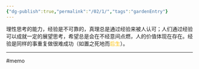 ```yaml
---
{"dg-publish":true,"permalink":"/02/1/","tags":"gardenEntry"}
---
```



理性思考的能力，经验是不可靠的，真理总是通过经验来被人认可；人们通过经验可以成就一定的展望思考，希望总是会在不经意间点燃，人的价值体现在存在。经验是同样的事重复做很难成功（如置之死地而<font color="#ffc000">后生</font>）。

---
#memo 
